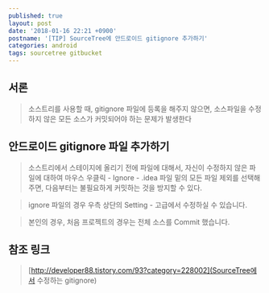```yaml
---
published: true
layout: post
date: '2018-01-16 22:21 +0900'
postname: '[TIP] SourceTree에 안드로이드 gitignore 추가하기'
categories: android
tags: sourcetree gitbucket
---
```

## 서론

> 소스트리를 사용할 때, gitignore 파일에 등록을 해주지 않으면, 소스파일을 수정하지 않은 모든 소스가 커밋되어야 하는 문제가 발생한다

## 안드로이드 gitignore 파일 추가하기 

> 소스트리에서 스테이지에 올리기 전에 파일에 대해서, 자신이 수정하지 않은 파일에 대하여 마우스 우클릭 - Ignore - .idea 파일 밑의 모든 파일 제외를 선택해주면, 다음부터는 불필요하게 커밋하는 것을 방지할 수 있다.

> ignore 파일의 경우 우측 상단의 Setting - 고급에서 수정하실 수 있습니다.

> 본인의 경우, 처음 프로젝트의 경우는 전체 소스를 Commit 했습니다.

## 참조 링크

> [http://developer88.tistory.com/93?category=228002](SourceTree에서 수정하는 gitignore)
